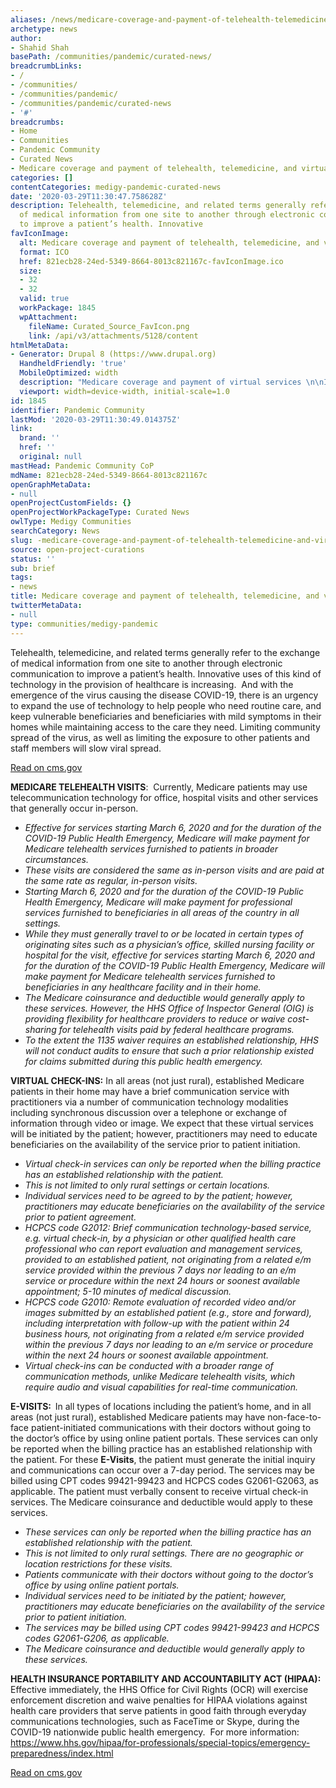 ```yaml
---
aliases: /news/medicare-coverage-and-payment-of-telehealth-telemedicine-and-virtual-services
archetype: news
author:
- Shahid Shah
basePath: /communities/pandemic/curated-news/
breadcrumbLinks:
- /
- /communities/
- /communities/pandemic/
- /communities/pandemic/curated-news
- '#'
breadcrumbs:
- Home
- Communities
- Pandemic Community
- Curated News
- Medicare coverage and payment of telehealth, telemedicine, and virtual services
categories: []
contentCategories: medigy-pandemic-curated-news
date: '2020-03-29T11:30:47.758628Z'
description: Telehealth, telemedicine, and related terms generally refer to the exchange
  of medical information from one site to another through electronic communication
  to improve a patient’s health. Innovative
favIconImage:
  alt: Medicare coverage and payment of telehealth, telemedicine, and virtual services
  format: ICO
  href: 821ecb28-24ed-5349-8664-8013c821167c-favIconImage.ico
  size:
  - 32
  - 32
  valid: true
  workPackage: 1845
  wpAttachment:
    fileName: Curated_Source_FavIcon.png
    link: /api/v3/attachments/5128/content
htmlMetaData:
- Generator: Drupal 8 (https://www.drupal.org)
  HandheldFriendly: 'true'
  MobileOptimized: width
  description: "Medicare coverage and payment of virtual services \n\nINTRODUCTION:"
  viewport: width=device-width, initial-scale=1.0
id: 1845
identifier: Pandemic Community
lastMod: '2020-03-29T11:30:49.014375Z'
link:
  brand: ''
  href: ''
  original: null
mastHead: Pandemic Community CoP
mdName: 821ecb28-24ed-5349-8664-8013c821167c
openGraphMetaData:
- null
openProjectCustomFields: {}
openProjectWorkPackageType: Curated News
owlType: Medigy Communities
searchCategory: News
slug: -medicare-coverage-and-payment-of-telehealth-telemedicine-and-virtual-services
source: open-project-curations
status: ''
sub: brief
tags:
- news
title: Medicare coverage and payment of telehealth, telemedicine, and virtual services
twitterMetaData:
- null
type: communities/medigy-pandemic
---
```


<p>Telehealth, telemedicine, and related terms generally refer to the exchange of medical information from one site to another through electronic communication to improve a patient’s health. Innovative uses of this kind of technology in the provision of healthcare is increasing.&nbsp; And with the emergence of the virus causing the disease COVID-19, there is an urgency to expand the use of technology to help people who need routine care, and keep vulnerable beneficiaries and beneficiaries with mild symptoms in their homes while maintaining access to the care they need. Limiting community spread of the virus, as well as limiting the exposure to other patients and staff members will slow viral spread.</p><p><a href="https://www.cms.gov/newsroom/fact-sheets/medicare-telemedicine-health-care-provider-fact-sheet">Read on cms.gov</a></p><p><strong>MEDICARE TELEHEALTH VISITS</strong>:&nbsp; Currently, Medicare patients may use telecommunication technology for office, hospital visits and other services that generally occur in-person.&nbsp;</p><ul><li><i>Effective for services starting March 6, 2020 and for the duration of the COVID-19 Public Health Emergency, Medicare will make payment for Medicare telehealth services furnished to patients in broader circumstances.&nbsp;</i></li><li><i>These visits are considered the same as in-person visits and are paid at the same rate as regular, in-person visits.</i></li><li><i>Starting March 6, 2020 and for the duration of the COVID-19 Public Health Emergency, Medicare will make payment for professional services furnished to beneficiaries in all areas of the country in all settings.&nbsp;</i></li><li><i>While they must generally travel to or be located in certain types of originating sites such as a physician’s office, skilled nursing facility or hospital for the visit, effective for services starting March 6, 2020 and for the duration of the COVID-19 Public Health Emergency, Medicare will make payment for Medicare telehealth services furnished to beneficiaries in any healthcare facility and in their home.</i></li><li><i>The Medicare coinsurance and deductible would generally apply to these services. However, the HHS Office of Inspector General (OIG) is providing flexibility for healthcare providers to reduce or waive cost-sharing for telehealth visits paid by federal healthcare programs.</i></li><li><i>To the extent the 1135 waiver requires an established relationship, HHS will not conduct audits to ensure that such a prior relationship existed</i> <i>for claims submitted during this public health emergency.</i></li></ul><p><strong>VIRTUAL CHECK-INS:</strong> In all areas (not just rural), established Medicare patients in their home may have a brief communication service with practitioners via a number of communication technology modalities including synchronous discussion over a telephone or exchange of information through video or image. We expect that these virtual services will be initiated by the patient; however, practitioners may need to educate beneficiaries on the availability of the service prior to patient initiation.&nbsp;</p><ul><li><i>Virtual check-in services can only be reported when the billing practice has an established relationship with the patient.&nbsp;&nbsp;</i></li><li><i>This is not limited to only rural settings or certain locations.</i></li><li><i>Individual services need to be agreed to by the patient; however, practitioners may educate beneficiaries on the availability of the service prior to patient agreement.&nbsp;&nbsp;</i></li><li><i>HCPCS code G2012: Brief communication technology-based service, e.g. virtual check-in, by a physician or other qualified health care professional who can report evaluation and management services, provided to an established patient, not originating from a related e/m service provided within the previous 7 days nor leading to an e/m service or procedure within the next 24 hours or soonest available appointment; 5-10 minutes of medical discussion.</i></li><li><i>HCPCS code G2010: Remote evaluation of recorded video and/or images submitted by an established patient (e.g., store and forward), including interpretation with follow-up with the patient within 24 business hours, not originating from a related e/m service provided within the previous 7 days nor leading to an e/m service or procedure within the next 24 hours or soonest available appointment.</i></li><li><i>Virtual check-ins can be conducted with a broader range of communication methods, unlike Medicare telehealth visits, which require audio and visual capabilities for real-time communication.</i></li></ul><p><strong>E-VISITS:&nbsp; </strong>In all types of locations including the patient’s home, and in all areas (not just rural), established Medicare patients may have non-face-to-face patient-initiated communications with their doctors without going to the doctor’s office by using online patient portals. These services can only be reported when the billing practice has an established relationship with the patient. For these <strong>E-Visits</strong>, the patient must generate the initial inquiry and communications can occur over a 7-day period. The services may be billed using CPT codes 99421-99423 and HCPCS codes G2061-G2063, as applicable. The patient must verbally consent to receive virtual check-in services. The Medicare coinsurance and deductible would apply to these services.</p><ul><li><i>These services can only be reported when the billing practice has an established relationship with the patient.&nbsp;&nbsp;</i></li><li><i>This is not limited to only rural settings. There are no geographic or location restrictions for these visits.</i></li><li><i>Patients communicate with their doctors without going to the doctor’s office by using online patient portals.</i></li><li><i>Individual services need to be initiated by the patient; however, practitioners may educate beneficiaries on the availability of the service prior to patient initiation.&nbsp;&nbsp;</i></li><li><i>The services may be billed using CPT codes 99421-99423 and HCPCS codes G2061-G206, as applicable.</i></li><li><i>The Medicare coinsurance and deductible would generally apply to these services.</i></li></ul><p><strong>HEALTH INSURANCE PORTABILITY AND ACCOUNTABILITY ACT (HIPAA):</strong>&nbsp; Effective immediately, the HHS Office for Civil Rights (OCR) will exercise enforcement discretion and waive penalties for HIPAA violations against health care providers that serve patients in good faith through everyday communications technologies, such as FaceTime or Skype, during the COVID-19 nationwide public health emergency.&nbsp; For more information: <a href="https://www.hhs.gov/hipaa/for-professionals/special-topics/emergency-preparedness/index.html">https://www.hhs.gov/hipaa/for-professionals/special-topics/emergency-preparedness/index.html</a></p><p><a href="https://www.cms.gov/newsroom/fact-sheets/medicare-telemedicine-health-care-provider-fact-sheet">Read on cms.gov</a></p>